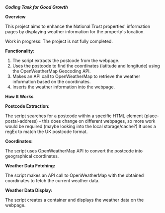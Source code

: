 ***Coding Task for Good Growth***

**Overview**

This project aims to enhance the National Trust properties' information pages by displaying weather information for the property's location. 

Work in progress: The project is not fully completed.


**Functionality:**

1. The script extracts the postcode from the webpage.
2. Uses the postcode to find the coordinates (latitude and longitude) using the OpenWeatherMap Geocoding API.
3. Makes an API call to OpenWeatherMap to retrieve the weather information based on the coordinates.
4. Inserts the weather information into the webpage.


**How It Works**

**Postcode Extraction:**

The script searches for a postcode within a specific HTML element (place-postal-address) - this does change on different webpages, so more work would be required (maybe looking into the local storage/cache?)
It uses a regEx to match the UK postcode format.


**Coordinates:**

The script uses OpenWeatherMap API to convert the postcode into geographical coordinates.


**Weather Data Fetching:**

The script makes an API call to OpenWeatherMap with the obtained coordinates to fetch the current weather data.


**Weather Data Display:**

The script creates a container and displays the weather data on the webpage.
